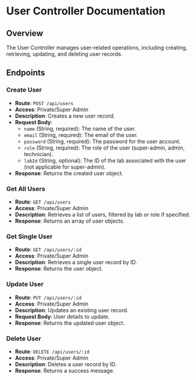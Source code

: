 # User Controller Documentation

## Overview
The User Controller manages user-related operations, including creating, retrieving, updating, and deleting user records.

## Endpoints

### Create User
- **Route**: `POST /api/users`
- **Access**: Private/Super Admin
- **Description**: Creates a new user record.
- **Request Body**:
  - `name` (String, required): The name of the user.
  - `email` (String, required): The email of the user.
  - `password` (String, required): The password for the user account.
  - `role` (String, required): The role of the user (super-admin, admin, technician).
  - `labId` (String, optional): The ID of the lab associated with the user (not applicable for super-admin).
- **Response**: Returns the created user object.

### Get All Users
- **Route**: `GET /api/users`
- **Access**: Private/Super Admin
- **Description**: Retrieves a list of users, filtered by lab or role if specified.
- **Response**: Returns an array of user objects.

### Get Single User
- **Route**: `GET /api/users/:id`
- **Access**: Private/Super Admin
- **Description**: Retrieves a single user record by ID.
- **Response**: Returns the user object.

### Update User
- **Route**: `PUT /api/users/:id`
- **Access**: Private/Super Admin
- **Description**: Updates an existing user record.
- **Request Body**: User details to update.
- **Response**: Returns the updated user object.

### Delete User
- **Route**: `DELETE /api/users/:id`
- **Access**: Private/Super Admin
- **Description**: Deletes a user record by ID.
- **Response**: Returns a success message.

